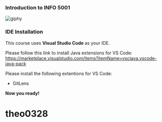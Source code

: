 ### Introduction to INFO 5001

![giphy](https://media.giphy.com/media/Lny6Rw04nsOOc/giphy.gif)

### IDE Installation
This course uses **Visual Studio Code** as your IDE.

Please follow this link to install Java extensions for VS Code: 
https://marketplace.visualstudio.com/items?itemName=vscjava.vscode-java-pack

Please install the following extentions for VS Code:
* GitLens

**Now you ready!**


# theo0328
